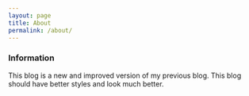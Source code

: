 ```yaml
---
layout: page
title: About
permalink: /about/
---
```


### Information

This blog is a new and improved version of my previous blog. This blog should have better styles and look much better.

